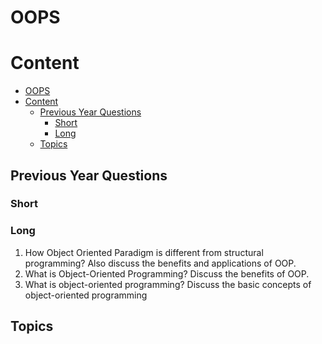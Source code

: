 # OOPS

# Content

- [OOPS](#oops)
- [Content](#content)
  - [Previous Year Questions](#previous-year-questions)
    - [Short](#short)
    - [Long](#long)
  - [Topics](#topics)

## Previous Year Questions

### Short

### Long

1. How Object Oriented Paradigm is different from structural programming? Also discuss
   the benefits and applications of OOP.
2. What is Object-Oriented Programming? Discuss the benefits of OOP.
3. What is object-oriented programming? Discuss the basic concepts of object-oriented
   programming

## Topics
